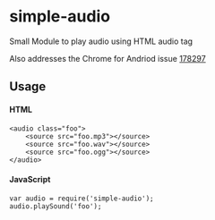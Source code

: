 # simple-audio

Small Module to play audio using HTML audio tag

Also addresses the Chrome for Andriod issue [178297](https://code.google.com/p/chromium/issues/detail?id=178297)

## Usage

#### HTML
```
<audio class="foo">
    <source src="foo.mp3"></source>
    <source src="foo.wav"></source>
    <source src="foo.ogg"></source>
</audio>
```

#### JavaScript
```
var audio = require('simple-audio');
audio.playSound('foo');
```

